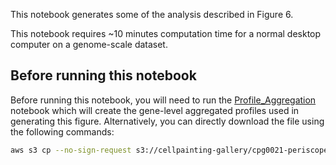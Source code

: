 This notebook generates some of the analysis described in Figure 6.

This notebook requires ~10 minutes computation time for a normal desktop computer on a genome-scale dataset.

## Before running this notebook

Before running this notebook, you will need to run the [Profile_Aggregation](Profile_Aggregation) notebook which will create the gene-level aggregated profiles used in generating this figure. Alternatively, you can directly download the file using the following commands:

```bash
aws s3 cp --no-sign-request s3://cellpainting-gallery/cpg0021-periscope/broad/workspace/profiles/HeLa/20210422_6W_CP257_guide_normalized_feature_select_median_merged_ALLBATCHES___DMEM___ALLWELLS_gene_aggregated.csv.gz ../Profile_Aggregation/outputs/HeLa/20210422_6W_CP257_guide_normalized_feature_select_median_merged_ALLBATCHES___DMEM___ALLWELLS_gene_aggregated.csv.gz
```